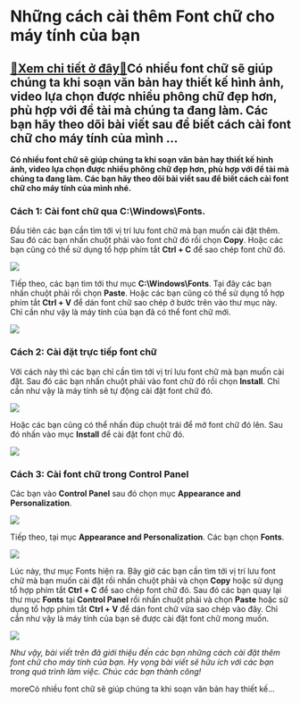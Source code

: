Những cách cài thêm Font chữ cho máy tính của bạn
=================================================

[:gift:Xem chi tiết ở đây:gift:](https://hddtvn.com/nhung-cach-cai-them-font-chu-cho-may-tinh-cua-ban/)Có nhiều font chữ sẽ giúp chúng ta khi soạn văn bản hay thiết kế hình ảnh, video lựa chọn được nhiều phông chữ đẹp hơn, phù hợp với đề tài mà chúng ta đang làm. Các bạn hãy theo dõi bài viết sau để biết cách cài font chữ cho máy tính của mình …
----------------------------------------------------------------------------------------------------------------------------------------------------------------------------------------------------------------------------------------------------

**Có nhiều font chữ sẽ giúp chúng ta khi soạn văn bản hay thiết kế hình ảnh, video lựa chọn được nhiều phông chữ đẹp hơn, phù hợp với đề tài mà chúng ta đang làm. Các bạn hãy theo dõi bài viết sau để biết cách cài font chữ cho máy tính của mình nhé.**


### Cách 1: Cài font chữ qua C:\Windows\Fonts.


Đầu tiên các bạn cần tìm tới vị trí lưu font chữ mà bạn muốn cài đặt thêm. Sau đó các bạn nhấn chuột phải vào font chữ đó rồi chọn **Copy**. Hoặc các bạn cũng có thể sử dụng tổ hợp phím tắt **Ctrl + C** để sao chép font chữ đó.


[![](https://hddtvn.com/wp-content/uploads/2021/01/l8aryDd.png)](https://hddtvn.com/wp-content/uploads/2021/01/l8aryDd.png)


Tiếp theo, các bạn tìm tới thư mục **C:\Windows\Fonts**. Tại đây các bạn nhấn chuột phải rồi chọn **Paste**. Hoặc các bạn cũng có thể sử dụng tổ hợp phím tắt **Ctrl + V** để dán font chữ sao chép ở bước trên vào thư mục này. Chỉ cần như vậy là máy tính của bạn đã có thể font chữ mới.


![](https://hddtvn.com/wp-content/uploads/2021/01/Wr8NYQG.png)


### Cách 2: Cài đặt trực tiếp font chữ


Với cách này thì các bạn chỉ cần tìm tới vị trí lưu font chữ mà bạn muốn cài đặt. Sau đó các bạn nhấn chuột phải vào font chữ đó rồi chọn **Install**. Chỉ cần như vậy là máy tính sẽ tự động cài đặt font chữ đó.


![](https://hddtvn.com/wp-content/uploads/2021/01/KPfopPY.png)


Hoặc các bạn cũng có thể nhấn đúp chuột trái để mở font chữ đó lên. Sau đó nhấn vào mục **Install** để cài đặt font chữ đó.


![](https://hddtvn.com/wp-content/uploads/2021/01/02p0kmp.png)


### Cách 3: Cài font chữ trong Control Panel


Các bạn vào **Control Panel** sau đó chọn mục **Appearance and Personalization**.


![](https://hddtvn.com/wp-content/uploads/2021/01/kH3S1f0.png)


Tiếp theo, tại mục **Appearance and Personalization**. Các bạn chọn **Fonts**.


![](https://hddtvn.com/wp-content/uploads/2021/01/z4gOfnl.png)


Lúc này, thư mục Fonts hiện ra. Bây giờ các bạn cần tìm tới vị trí lưu font chữ mà bạn muốn cài đặt rồi nhấn chuột phải và chọn **Copy** hoặc sử dụng tổ hợp phím tắt **Ctrl + C** để sao chép font chữ đó. Sau đó các bạn quay lại thư mục **Fonts** tại **Control Panel** rồi nhấn chuột phải và chọn **Paste** hoặc sử dụng tổ hợp phím tắt **Ctrl + V** để dán font chữ vừa sao chép vào đây. Chỉ cần như vậy là máy tính của bạn sẽ được cài đặt font chữ mong muốn.


![](https://hddtvn.com/wp-content/uploads/2021/01/2m8FBmD.png)


*Như vậy, bài viết trên đã giới thiệu đến các bạn những cách cài đặt thêm font chữ cho máy tính của bạn. Hy vọng bài viết sẽ hữu ích với các bạn trong quá trình làm việc. Chúc các bạn thành công!*


moreCó nhiều font chữ sẽ giúp chúng ta khi soạn văn bản hay thiết kế…

